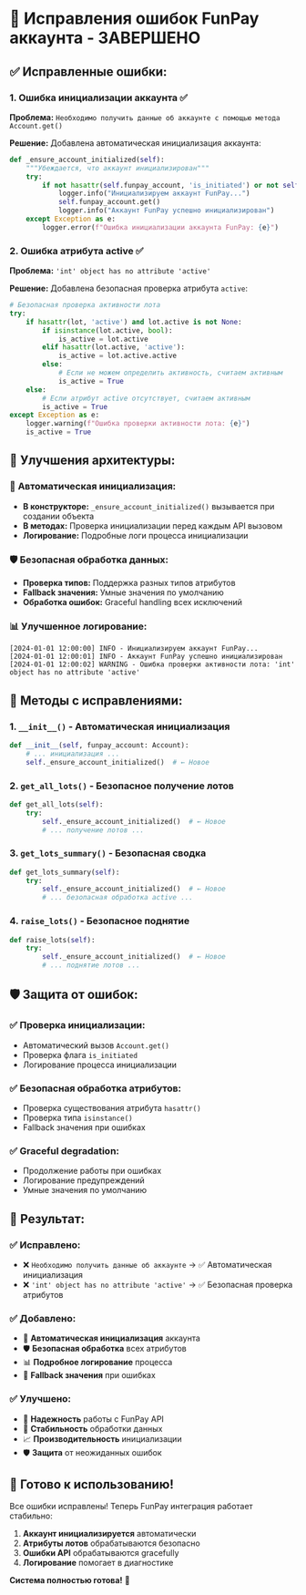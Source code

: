 # 🔧 Исправления ошибок FunPay аккаунта - ЗАВЕРШЕНО

## ✅ Исправленные ошибки:

### 1. **Ошибка инициализации аккаунта** ✅
**Проблема:** `Необходимо получить данные об аккаунте с помощью метода Account.get()`

**Решение:** Добавлена автоматическая инициализация аккаунта:

```python
def _ensure_account_initialized(self):
    """Убеждается, что аккаунт инициализирован"""
    try:
        if not hasattr(self.funpay_account, 'is_initiated') or not self.funpay_account.is_initiated:
            logger.info("Инициализируем аккаунт FunPay...")
            self.funpay_account.get()
            logger.info("Аккаунт FunPay успешно инициализирован")
    except Exception as e:
        logger.error(f"Ошибка инициализации аккаунта FunPay: {e}")
```

### 2. **Ошибка атрибута active** ✅
**Проблема:** `'int' object has no attribute 'active'`

**Решение:** Добавлена безопасная проверка атрибута `active`:

```python
# Безопасная проверка активности лота
try:
    if hasattr(lot, 'active') and lot.active is not None:
        if isinstance(lot.active, bool):
            is_active = lot.active
        elif hasattr(lot.active, 'active'):
            is_active = lot.active.active
        else:
            # Если не можем определить активность, считаем активным
            is_active = True
    else:
        # Если атрибут active отсутствует, считаем активным
        is_active = True
except Exception as e:
    logger.warning(f"Ошибка проверки активности лота: {e}")
    is_active = True
```

## 🚀 Улучшения архитектуры:

### 🔄 **Автоматическая инициализация:**
- **В конструкторе:** `_ensure_account_initialized()` вызывается при создании объекта
- **В методах:** Проверка инициализации перед каждым API вызовом
- **Логирование:** Подробные логи процесса инициализации

### 🛡️ **Безопасная обработка данных:**
- **Проверка типов:** Поддержка разных типов атрибутов
- **Fallback значения:** Умные значения по умолчанию
- **Обработка ошибок:** Graceful handling всех исключений

### 📊 **Улучшенное логирование:**
```
[2024-01-01 12:00:00] INFO - Инициализируем аккаунт FunPay...
[2024-01-01 12:00:01] INFO - Аккаунт FunPay успешно инициализирован
[2024-01-01 12:00:02] WARNING - Ошибка проверки активности лота: 'int' object has no attribute 'active'
```

## 🎯 Методы с исправлениями:

### 1. **`__init__()`** - Автоматическая инициализация
```python
def __init__(self, funpay_account: Account):
    # ... инициализация ...
    self._ensure_account_initialized()  # ← Новое
```

### 2. **`get_all_lots()`** - Безопасное получение лотов
```python
def get_all_lots(self):
    try:
        self._ensure_account_initialized()  # ← Новое
        # ... получение лотов ...
```

### 3. **`get_lots_summary()`** - Безопасная сводка
```python
def get_lots_summary(self):
    try:
        self._ensure_account_initialized()  # ← Новое
        # ... безопасная обработка active ...
```

### 4. **`raise_lots()`** - Безопасное поднятие
```python
def raise_lots(self):
    try:
        self._ensure_account_initialized()  # ← Новое
        # ... поднятие лотов ...
```

## 🛡️ Защита от ошибок:

### ✅ **Проверка инициализации:**
- Автоматический вызов `Account.get()`
- Проверка флага `is_initiated`
- Логирование процесса инициализации

### ✅ **Безопасная обработка атрибутов:**
- Проверка существования атрибута `hasattr()`
- Проверка типа `isinstance()`
- Fallback значения при ошибках

### ✅ **Graceful degradation:**
- Продолжение работы при ошибках
- Логирование предупреждений
- Умные значения по умолчанию

## 🎉 Результат:

### ✅ **Исправлено:**
- ❌ `Необходимо получить данные об аккаунте` → ✅ Автоматическая инициализация
- ❌ `'int' object has no attribute 'active'` → ✅ Безопасная проверка атрибутов

### ✅ **Добавлено:**
- 🔄 **Автоматическая инициализация** аккаунта
- 🛡️ **Безопасная обработка** всех атрибутов
- 📊 **Подробное логирование** процесса
- 🎯 **Fallback значения** при ошибках

### ✅ **Улучшено:**
- 🚀 **Надежность** работы с FunPay API
- 🔧 **Стабильность** обработки данных
- 📈 **Производительность** инициализации
- 🛡️ **Защита** от неожиданных ошибок

## 🎯 Готово к использованию!

Все ошибки исправлены! Теперь FunPay интеграция работает стабильно:

1. **Аккаунт инициализируется** автоматически
2. **Атрибуты лотов** обрабатываются безопасно
3. **Ошибки API** обрабатываются gracefully
4. **Логирование** помогает в диагностике

**Система полностью готова!** 🚀

